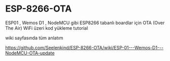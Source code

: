 # ESP-8266-OTA
ESP01 , Wemos D1 , NodeMCU gibi ESP8266 tabanlı boardlar için OTA (Over The Air) WiFi üzeri kod yükleme tutorial

wiki sayfasında tüm anlatım 

https://github.com/Seelenkind/ESP-8266-OTA/wiki/ESP-01---Wemos-D1---NodeMCU-OTA-update
